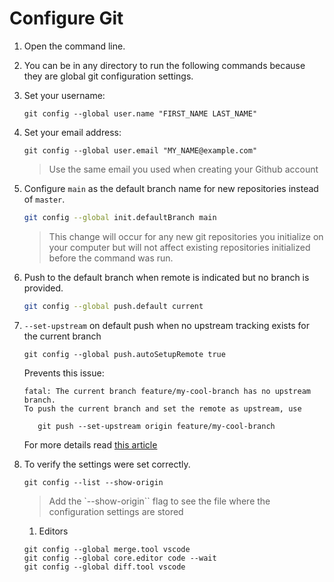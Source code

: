 # Configure Git

1. Open the command line.
1. You can be in any directory to run the following commands because they are global git configuration settings.
1. Set your username:

   ```
   git config --global user.name "FIRST_NAME LAST_NAME"
   ```

1. Set your email address:

   ```
   git config --global user.email "MY_NAME@example.com"
   ```

   > Use the same email you used when creating your Github account

1. Configure `main` as the default branch name for new repositories instead of `master`.

   ```bash
   git config --global init.defaultBranch main
   ```

   > This change will occur for any new git repositories you initialize on your computer but will not affect existing repositories initialized before the command was run.

1. Push to the default branch when remote is indicated but no branch is provided.

   ```sh
   git config --global push.default current
   ```

1. `--set-upstream` on default push when no upstream tracking exists for the current branch

   ```
   git config --global push.autoSetupRemote true
   ```

   Prevents this issue:

   ```
   fatal: The current branch feature/my-cool-branch has no upstream branch.
   To push the current branch and set the remote as upstream, use

      git push --set-upstream origin feature/my-cool-branch
   ```

   For more details read [this article](https://dev.to/this-is-learning/this-new-git-push-config-will-save-you-lot-of-frustration-27a9#:~:text=It%20will%20set%20in%20your,automatically%20set%20the%20default%20upstream.)

1. To verify the settings were set correctly.

   ```
   git config --list --show-origin
   ```

   > Add the `--show-origin`` flag to see the file where the configuration settings are stored

   1. Editors

   ```
   git config --global merge.tool vscode
   git config --global core.editor code --wait
   git config --global diff.tool vscode
   ```
